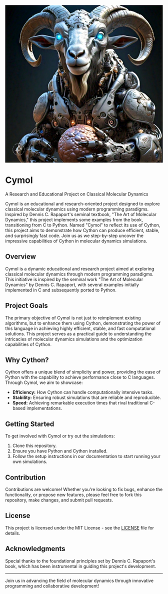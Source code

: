 <img src="/images/cymol_main.JPG" alt="logo" style="display:block; margin:auto;">


# Cymol
A Research and Educational Project on Classical Molecular Dynamics

Cymol is an educational and research-oriented project designed to explore classical molecular dynamics using modern programming paradigms. Inspired by Dennis C. Rapaport's seminal textbook, "The Art of Molecular Dynamics," this project implements some examples from the book, transitioning from C to Python. Named "Cymol" to reflect its use of Cython, this project aims to demonstrate how Cython can produce efficient, stable, and surprisingly fast code. Join us as we step-by-step uncover the impressive capabilities of Cython in molecular dynamics simulations.

## Overview

Cymol is a dynamic educational and research project aimed at exploring classical molecular dynamics through modern programming paradigms. This initiative is inspired by the seminal work "The Art of Molecular Dynamics" by Dennis C. Rapaport, with several examples initially implemented in C and subsequently ported to Python.

## Project Goals

The primary objective of Cymol is not just to reimplement existing algorithms, but to enhance them using Cython, demonstrating the power of this language in achieving highly efficient, stable, and fast computational solutions. This project serves as a practical guide to understanding the intricacies of molecular dynamics simulations and the optimization capabilities of Cython.

## Why Cython?

Cython offers a unique blend of simplicity and power, providing the ease of Python with the capability to achieve performance close to C languages. Through Cymol, we aim to showcase:
- **Efficiency:** How Cython can handle computationally intensive tasks.
- **Stability:** Ensuring robust simulations that are reliable and reproducible.
- **Speed:** Achieving remarkable execution times that rival traditional C-based implementations.

## Getting Started

To get involved with Cymol or try out the simulations:
1. Clone this repository.
2. Ensure you have Python and Cython installed.
3. Follow the setup instructions in our documentation to start running your own simulations.

## Contribution

Contributions are welcome! Whether you're looking to fix bugs, enhance the functionality, or propose new features, please feel free to fork this repository, make changes, and submit pull requests.

## License

This project is licensed under the MIT License - see the [LICENSE](LICENSE) file for details.

## Acknowledgments

Special thanks to the foundational principles set by Dennis C. Rapaport's book, which has been instrumental in guiding this project's development.

---

Join us in advancing the field of molecular dynamics through innovative programming and collaborative development!
